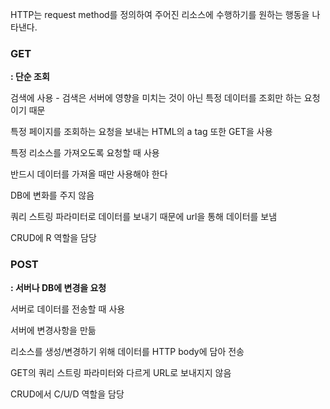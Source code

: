 HTTP는 request method를 정의하여 주어진 리소스에 수행하기를 원하는 행동을 나타낸다.

### GET

**: 단순 조회**

검색에 사용 - 검색은 서버에 영향을 미치는 것이 아닌 특정 데이터를 조회만 하는 요청이기 때문

특정 페이지를 조회하는 요청을 보내는 HTML의 a tag 또한 GET을 사용

특정 리소스를 가져오도록 요청할 때 사용

반드시 데이터를 가져올 때만 사용해야 한다

DB에 변화를 주지 않음

쿼리 스트링 파라미터로 데이터를 보내기 때문에 url을 통해 데이터를 보냄

CRUD에 R 역할을 담당

### POST

**: 서버나 DB에 변경을 요청**

서버로 데이터를 전송할 때 사용

서버에 변경사항을 만듦

리소스를 생성/변경하기 위해 데이터를 HTTP body에 담아 전송

GET의 쿼리 스트링 파라미터와 다르게 URL로 보내지지 않음

CRUD에서 C/U/D 역할을 담당